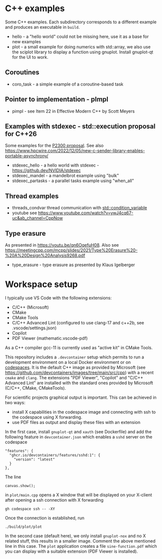 # C++ examples

Some C++ examples. Each subdirectory corresponds to a different example 
and produces an executable in `build`. 

* hello - a "hello world" could not be missing here, use it as a base for new examples
* plot - a small example for doing numerics with std::array, we also use the sciplot
         library to display a function using gnuplot. Install gnuplot-qt for the UI to work.  

## Coroutines

* coro_task - a simple example of a coroutine-based task 

## Pointer to implementation - pImpl

* pimpl - see Item 22 in Effective Modern C++ by Scott Meyers

## Examples with stdexec - std::execution proposal for C++26

Some examples for the [P2300 proposal](https://www.open-std.org/jtc1/sc22/wg21/docs/papers/2023/p2300r7.html). 
See also https://www.hpcwire.com/2022/12/05/new-c-sender-library-enables-portable-asynchrony/

* stdexec_hello - a hello world with stdexec - https://github.dev/NVIDIA/stdexec
* stdexec_mandel - a mandelbrot example using "bulk"
* stdexec_partasks - a parallel tasks example using "when_all"

## Thread examples

* threads_condvar thread communication with [std::condition_variable](https://en.cppreference.com/w/cpp/thread/condition_variable)
* youtube see https://www.youtube.com/watch?v=ywJ4cq67-uc&ab_channel=CppNow
  
## Type erasure

As presented in https://youtu.be/qn6OqefuH08. Also see
https://meetingcpp.com/mcpp/slides/2021/Type%20Erasure%20-%20A%20Design%20Analysis9268.pdf

* type_erasure -  type erasure as presented by Klaus Igelberger

# Workspace setup

I typically use VS Code with the following extensions:

* C/C++ (Microsoft)
* CMake
* CMake Tools
* C/C++ Advanced Lint (configured to use clang-17 and c++2b, see .vscode/settings.json)
* Copilot
* PDF Viewer (mathematic.vscode-pdf)
  
As a C++ compiler gcc-11 is currently used as "active kit" in CMake Tools. 

This repository includes a `.devcontainer` setup which permits to run a development
environment on a local Docker environment or on [codespaces](https://github.com/codespaces). 
It is the default C++ image as provided by Microsoft (see https://github.com/devcontainers/images/tree/main/src/cpp)
with a recent `cmake` and `clang`. The extensions "PDF Viewer", "Copilot" and 
"C/C++ Advanced Lint" are installed with the standard ones provided by 
Microsoft (C/C++, CMake, CMakeTools).

For scientific projects graphical output is important. This can be achieved in two ways:

* install X capabilities in the codespace image and connecting with ssh to the codespace
  using X forwarding.
* use PDF files as output and display these files with an extension

In the first case, install `gnuplot-qt` and `xauth` (see Dockerfile) and add the following 
feature in `devcontainer.json` which enables a `sshd` server on the codespace

    "features": {
      "ghcr.io/devcontainers/features/sshd:1": {
        "version": "latest"
      }
    },

The line 

    canvas.show();
    
in `plot/main.cpp` opens a X window that will be displayed on your X-client after 
opening a ssh connection with X forwarding

    gh codespace ssh -- -XY

Once the connection is established, run

    ./build/plot/plot

In the second case (default here), we only install `gnuplot-nox` and no X related stuff,
this results in a smaller image. Comment the above mentioned line in this case. The `plot`
application creates a file `sine-function.pdf` which you can display with a suitable 
extension (PDF Viewer is installed).